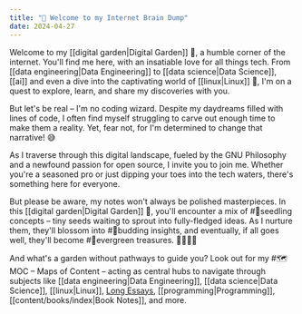 ```yaml
---
title: "🌲 Welcome to my Internet Brain Dump"
date: 2024-04-27
---
```


Welcome to my [[digital garden|Digital Garden]] 🌱, a humble corner of the internet. You'll find me here, with an insatiable love for all things tech. From [[data engineering|Data Engineering]] to [[data science|Data Science]], [[ai]] and even a dive into the captivating world of [[linux|Linux]] 🐧, I'm on a quest to explore, learn, and share my discoveries with you.

But let's be real – I'm no coding wizard. Despite my daydreams filled with lines of code, I often find myself struggling to carve out enough time to make them a reality. Yet, fear not, for I'm determined to change that narrative! 😅

As I traverse through this digital landscape, fueled by the GNU Philosophy and a newfound passion for open source, I invite you to join me. Whether you're a seasoned pro or just dipping your toes into the tech waters, there's something here for everyone.

But please be aware, my notes won't always be polished masterpieces. In this [[digital garden|Digital Garden]] 🌿, you'll encounter a mix of #🌱seedling concepts – tiny seeds waiting to sprout into fully-fledged ideas. As I nurture them, they'll blossom into #🌿budding insights, and eventually, if all goes well, they'll become #🌳evergreen treasures. 🌳🌳🌳🌳

And what's a garden without pathways to guide you? Look out for my #🗺️MOC – Maps of Content – acting as central hubs to navigate through subjects like [[data engineering|Data Engineering]], [[data science|Data Science]], [[linux|Linux]], [Long Essays](/posts), [[programming|Programming]], [[content/books/index|Book Notes]], and more.
